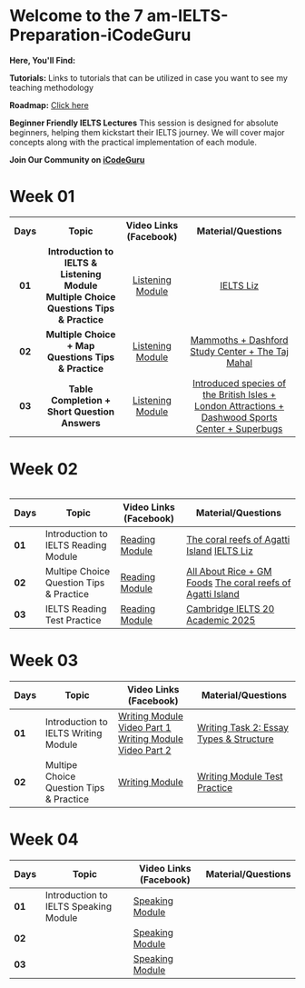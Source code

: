 # Welcome to the 7 am-IELTS-Preparation-iCodeGuru

**Here, You'll Find:**

**Tutorials:** Links to tutorials that can be utilized in case you want to see my teaching methodology

**Roadmap:** [Click here](https://docs.google.com/document/d/1KuRUsrp1SDTLdA43-7bw3VnYlxsAxbG6rDmEQsEeuGI/edit?usp=sharing)

**Beginner Friendly IELTS Lectures** This session is designed for absolute beginners, helping them kickstart their IELTS journey. We will 
 cover major concepts along with the practical implementation of each module.

**Join Our Community on [iCodeGuru](https://icode.guru/join/)**

# Week 01

<table>
    <tbody>
     <tr>
      <th>Days</th>
      <th>Topic</th>
      <th>Video Links (Facebook)</br></th>
      <th>Material/Questions</th>
     </tr> 
    <tr>
       <td align="center"><b>01</b></td>
       <td align="center"><b>Introduction to IELTS & Listening Module
Multiple Choice Questions Tips & Practice
</b></td>
       <td align="center"><a href="https://www.facebook.com/watch/?v=1698416964120705&rdid=nsZgrkgMPwaqkfXP">Listening Module</td>
    <td align="center" ><a href="https://ieltsliz.com/ielts-listening/">IELTS Liz</td>
    </tr>
      <tr>
    <td align="center"><b>02</b></td>
    <td align="center"><b>Multiple Choice + Map Questions Tips & Practice</b></td>
    <td align="center"><a href="https://www.facebook.com/watch/?v=754206800585575&rdid=pUibo62p5eNn7L8A">Listening Module</td>
    <td align="center" ><a href="https://ieltsliz.com/ielts-listening/">Mammoths + Dashford Study Center + The Taj Mahal</td  
  </tr>  
  <tr>
       <td align="center"><b>03</b></td>
       <td align="center"><b>Table Completion + Short Question Answers</b></td>
       <td align="center"><a href="https://www.facebook.com/watch/?v=1313246323734371&rdid=1rtUjLw5XDciKVde">Listening Module</td>
      <td align="center" ><a href="https://ieltsliz.com/ielts-listening/">Introduced species of the British Isles + London Attractions + Dashwood Sports Center + Superbugs</td>
    </tr>
</tbody>
<table>

# Week 02

| Days | Topic | Video Links (Facebook) | Material/Questions |
|------|-------|------------------------|--------------------|
| **01** | Introduction to IELTS Reading Module| [Reading Module](https://www.facebook.com/watch/?v=25163512359904508&rdid=13HpFAI19ISxYv2J) | [The coral reefs of Agatti Island](https://elt.oup.com/elt/students/ielts/pdf/exams_ielts_mc_pt_read01.pdf?cc=gb&selLanguage=en) [IELTS Liz](https://ieltsliz.com/ielts-reading-lessons-information-and-tips/)|
| **02** | Multipe Choice Question Tips & Practice  | [Reading Module](https://www.facebook.com/watch/?v=719246801144560&ref=sharing) | [All About Rice + GM Foods](https://ieltsliz.com/ielts-reading-multiple-choice/) [The coral reefs of Agatti Island](https://elt.oup.com/elt/students/ielts/pdf/exams_ielts_mc_pt_read01.pdf?cc=gb&selLanguage=en)|
| **03** | IELTS Reading Test Practice | [Reading Module](https://www.facebook.com/watch/?v=1407339197024993&rdid=GBKM9e95q1Gd4Jh6) | [Cambridge IELTS 20 Academic 2025](https://www.jumpinto.com/ielts/practice/academic/20/1/reading/1) |

# Week 03

| Days | Topic | Video Links (Facebook) | Material/Questions |
|------|-------|------------------------|--------------------|
| **01** | Introduction to IELTS Writing Module | [Writing Module Video Part 1](https://www.facebook.com/watch/?v=1509454740055845&rdid=7WeeIkpHLQmvrcaN) [Writing Module Video Part 2](https://www.facebook.com/watch/?v=658375480632790&rdid=K5hwADS7FgilqNAv) | [Writing Task 2: Essay Types & Structure](https://ieltsliz.com/ielts-writing-task-2/) |
| **02** | Multipe Choice Question Tips & Practice  | [Writing Module]() | [Writing Module Test Practice]()|

# Week 04

| Days | Topic | Video Links (Facebook) | Material/Questions |
|------|-------|------------------------|--------------------|
| **01** | Introduction to IELTS Speaking Module| [Speaking Module]() | []() |
| **02** |   | [Speaking Module]() | []()|
| **03** |  | [Speaking Module]() | []() |

</table>
